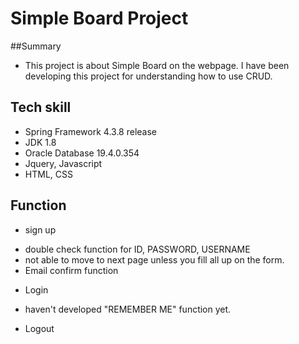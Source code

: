 # Simple Board Project

##Summary
 - This project is about Simple Board on the webpage. I have been developing this project for understanding how to use CRUD.

## Tech skill 
 - Spring Framework 4.3.8 release
 - JDK 1.8
 - Oracle Database 19.4.0.354
 - Jquery, Javascript
 - HTML, CSS
 
## Function
 * sign up
  - double check function for ID, PASSWORD, USERNAME
  - not able to move to next page unless you fill all up on the form.
  - Email confirm function
 * Login
  - haven't developed "REMEMBER ME" function yet.
 * Logout
 
  
 

